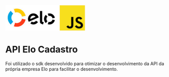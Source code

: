 ![elo.jpg](elo.jpg)
# API Elo Cadastro

Foi utilizado o sdk desenvolvido para otimizar o desenvolvimento da API da própria empresa Elo para facilitar o desenvolvimento.


